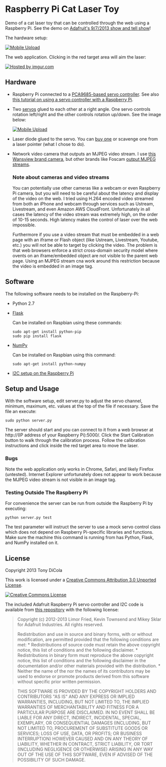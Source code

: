 # Raspberry Pi Cat Laser Toy

Demo of a cat laser toy that can be controlled through the web using a Raspberry Pi.  See the demo on [Adafruit's 9/7/2013 show and tell show](http://www.youtube.com/watch?feature=player_detailpage&v=aKMIensR_Lc#t=745)!

The hardware setup:

<a href="http://imgur.com/H2lrnZ7" title="Mobile Upload"><img src="http://i.imgur.com/H2lrnZ7l.jpg" title="Hosted by imgur.com" alt="Mobile Upload"/></a>

The web application.  Clicking in the red target area will aim the laser:

<a href="http://imgur.com/F4eB9sH"><img src="http://i.imgur.com/F4eB9sHl.png" title="Hosted by imgur.com"/></a>

## Hardware

*	Raspberry Pi connected to a [PCA9685-based servo controller](http://www.adafruit.com/products/815).  See also [this tutorial on using a servo controller with a Raspberry Pi](http://learn.adafruit.com/adafruit-16-channel-servo-driver-with-raspberry-pi/hooking-it-up).

*	Two [servos](http://www.adafruit.com/products/169) glued to each other at a right angle.  One servo controls rotation left/right and the other controls rotation up/down.  See the image below:

	<a href="http://imgur.com/DTGnc2f" title="Mobile Upload"><img src="http://i.imgur.com/DTGnc2fs.jpg" title="Hosted by imgur.com" alt="Mobile Upload"/></a>

*	Laser diode glued to the servo.  You can [buy one](http://www.adafruit.com/products/1054) or scavenge one from a laser pointer (what I chose to do).

*	Network video camera that outputs an MJPEG video stream.  I use [this Wansview brand camera](http://www.amazon.com/Wansview-Wireless-Surveillance-Microphone-monitoring/dp/B003LNZ1L6/ref=sr_1_1?ie=UTF8&qid=1378666733&sr=8-1&keywords=wansview), but other brands like Foscam [output MJPEG streams](http://www.ispyconnect.com/man.aspx?n=foscam).

	### Note about cameras and video streams

	You can potentially use other cameras like a webcam or even Raspberry Pi camera, but you will need to be careful about the latency and display of the video on the web.  I tried using H.264 encoded video streamed from both an iPhone and webcam through services such as Ustream, Livestream, and even Amazon AWS CloudFront.  Unfortunately in all cases the latency of the video stream was extremely high, on the order of 10-15 seconds.  High latency makes the control of laser over the web impossible.  

	Furthermore if you use a video stream that must be embedded in a web page with an iframe or Flash object (like Ustream, Livestream, Youtube, etc.) you will not be able to target by clicking the video.  The problem is that web browsers enforce a strict cross-domain security model where ovents on an iframe/embedded object are not visible to the parent web page.  Using an MJPEG stream cna work around this restriction because the video is embedded in an image tag.

## Software

The following software needs to be installed on the Raspberry-Pi:

*	Python 2.7

*	[Flask](http://flask.pocoo.org/)
	
	Can be installed on Raspbian using these commands:

		sudo apt-get install python-pip
		sudo pip install flask

*	[NumPy](http://www.numpy.org/)

	Can be installed on Raspbian using this command:

		sudo apt-get install python-numpy

*	[I2C setup on the Raspberry Pi](http://learn.adafruit.com/adafruits-raspberry-pi-lesson-4-gpio-setup/configuring-i2c)

## Setup and Usage

With the software setup, edit server.py to adjust the servo channel, minimum, maximum, etc. values at the top of the file if necessary.  Save the file an execute:

	sudo python server.py

The server should start and you can connect to it from a web browser at http://(IP address of your Raspberry Pi):5000/.  Click the Start Calibration button to walk through the calibration process.  Follow the calibration instructions and click inside the red target area to move the laser.

### Bugs

Note the web application only works in Chrome, Safari, and likely Firefox (untested).  Internet Explorer unfortunately does not appear to work because the MJPEG video stream is not visible in an image tag. 

### Testing Outside The Raspberry Pi

For convenience the server can be run from outside the Raspberry Pi by executing:

	python server.py test

The test parameter will instruct the server to use a mock servo control class which does not depend on Raspberry Pi-specific libraries and functions.  Make sure the machine this command is running from has Python, Flask, and NumPy installed on it.

## License

Copyright 2013 Tony DiCola

This work is licensed under a [Creative Commons Attribution 3.0 Unported License](http://creativecommons.org/licenses/by/3.0/deed.en_US).

<a rel="license" href="http://creativecommons.org/licenses/by/3.0/deed.en_US"><img alt="Creative Commons License" style="border-width:0" src="http://i.creativecommons.org/l/by/3.0/88x31.png" /></a>

The included Adafruit Raspberry Pi servo controller and I2C code is available from [this repository](https://github.com/adafruit/Adafruit-Raspberry-Pi-Python-Code) with the following license:

> Copyright (c) 2012-2013 Limor Fried, Kevin Townsend and Mikey Sklar for Adafruit Industries. All rights reserved.
> 
> Redistribution and use in source and binary forms, with or without modification, are permitted provided that the following conditions are met: * Redistributions of source code must retain the above copyright notice, this list of conditions and the following disclaimer. * Redistributions in binary form must reproduce the above copyright notice, this list of conditions and the following disclaimer in the documentation and/or other materials provided with the distribution. * Neither the name of the nor the names of its contributors may be used to endorse or promote products derived from this software without specific prior written permission.

> THIS SOFTWARE IS PROVIDED BY THE COPYRIGHT HOLDERS AND CONTRIBUTORS "AS IS" AND ANY EXPRESS OR IMPLIED WARRANTIES, INCLUDING, BUT NOT LIMITED TO, THE IMPLIED WARRANTIES OF MERCHANTABILITY AND FITNESS FOR A PARTICULAR PURPOSE ARE DISCLAIMED. IN NO EVENT SHALL BE LIABLE FOR ANY DIRECT, INDIRECT, INCIDENTAL, SPECIAL, EXEMPLARY, OR CONSEQUENTIAL DAMAGES (INCLUDING, BUT NOT LIMITED TO, PROCUREMENT OF SUBSTITUTE GOODS OR SERVICES; LOSS OF USE, DATA, OR PROFITS; OR BUSINESS INTERRUPTION) HOWEVER CAUSED AND ON ANY THEORY OF LIABILITY, WHETHER IN CONTRACT, STRICT LIABILITY, OR TORT (INCLUDING NEGLIGENCE OR OTHERWISE) ARISING IN ANY WAY OUT OF THE USE OF THIS SOFTWARE, EVEN IF ADVISED OF THE POSSIBILITY OF SUCH DAMAGE.